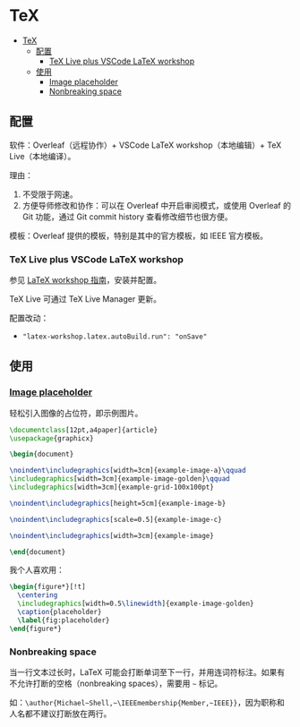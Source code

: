 # TeX

- [TeX](#tex)
  - [配置](#配置)
    - [TeX Live plus VSCode LaTeX workshop](#tex-live-plus-vscode-latex-workshop)
  - [使用](#使用)
    - [Image placeholder](#image-placeholder)
    - [Nonbreaking space](#nonbreaking-space)

## 配置

软件：Overleaf（远程协作）+ VSCode LaTeX workshop（本地编辑）+ TeX Live（本地编译）。

理由：

1. 不受限于网速。
2. 方便导师修改和协作：可以在 Overleaf 中开启审阅模式，或使用 Overleaf 的 Git 功能，通过 Git commit history 查看修改细节也很方便。

模板：Overleaf 提供的模板，特别是其中的官方模板，如 IEEE 官方模板。

### TeX Live plus VSCode LaTeX workshop

参见 [LaTeX workshop 指南](https://zhuanlan.zhihu.com/p/166523064)，安装并配置。

TeX Live 可通过 TeX Live Manager 更新。

配置改动：

- `"latex-workshop.latex.autoBuild.run": "onSave"`

## 使用

### [Image placeholder](https://tex.stackexchange.com/questions/231738/example-images-in-latex/231741#231741)

轻松引入图像的占位符，即示例图片。

```tex
\documentclass[12pt,a4paper]{article}
\usepackage{graphicx}

\begin{document}

\noindent\includegraphics[width=3cm]{example-image-a}\qquad
\includegraphics[width=3cm]{example-image-golden}\qquad
\includegraphics[width=3cm]{example-grid-100x100pt}

\noindent\includegraphics[height=5cm]{example-image-b} 

\noindent\includegraphics[scale=0.5]{example-image-c} 

\noindent\includegraphics[width=3cm]{example-image} 

\end{document}
```

我个人喜欢用：

```tex
\begin{figure*}[!t]
  \centering
  \includegraphics[width=0.5\linewidth]{example-image-golden}
  \caption{placeholder}
  \label{fig:placeholder}
\end{figure*}
```

### Nonbreaking space

当一行文本过长时，LaTeX 可能会打断单词至下一行，并用连词符标注。如果有不允许打断的空格（nonbreaking spaces），需要用 `~` 标记。

如：`\author{Michael~Shell,~\IEEEmembership{Member,~IEEE}}`，因为职称和人名都不建议打断放在两行。
